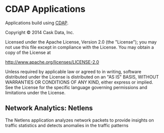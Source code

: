 CDAP Applications
=================

Applications build using [CDAP](http://cdap.io).

Copyright © 2014 Cask Data, Inc.

Licensed under the Apache License, Version 2.0 (the "License"); you may not use this file except in compliance with the License. You may obtain a copy of the License at

  http://www.apache.org/licenses/LICENSE-2.0

Unless required by applicable law or agreed to in writing, software distributed under the License is distributed on an "AS IS" BASIS, WITHOUT WARRANTIES OR CONDITIONS OF ANY KIND, either express or implied. See the License for the specific language governing permissions and limitations under the License.

Network Analytics: Netlens
--------------------------

The Netlens application analyzes network packets to provide insights on traffic statistics and detects anomalies in the traffic patterns
